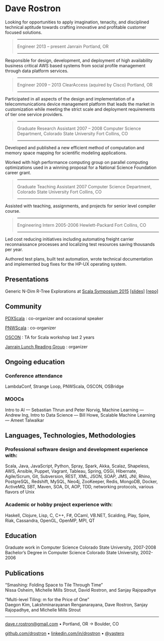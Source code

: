 # Dave Rostron

Looking for opportunities to apply imagination, tenacity, and disciplined technical aptitude  towards crafting innovative and profitable customer focused solutions.

> ---        ---
> Engineer   2013 – present
> Janrain    Portland, OR
> ---        ---

Responsible for design, development, and deployment of high availability business critical AWS based systems from social profile management through data platform services.

> ---                              ---
> Engineer                         2009 – 2013
> ClearAccess (aquired by Cisco)   Portland, OR
> ---                              ---

Participated in all aspects of the design and implementation of a telecommunications device management platform that leads the market in customization while meeting the strict scale and deployment requirements of tier one service providers.

> ---                                                      ---
> Graduate Research Assistant                              2007 – 2008
> Computer Science Department, Colorado State University   Fort Collins, CO
> ---                                                      ---

Developed and published a new efficient method of computation and memory space mapping for scientific modeling applications.

Worked with high performance computing group on parallel computing optimizations used in a winning proposal for a National Science Foundation career grant.

> ---                                                      ---
> Graduate Teaching Assistant                              2007
> Computer Science Department, Colorado State University   Fort Collins, CO
> ---                                                      ---

Assisted with teaching, assignments, and projects for senior level compiler course.

> ---                ---
> Engineering Intern 2005-2006
> Hewlett-Packard    Fort Collins, CO
> ---                ---

Led cost reducing initiatives including automating freight carrier reconnaissance processes and localizing test resources saving thousands per year.

Authored test plans, built test automation, wrote technical documentation and implemented bug fixes for the HP-UX operating system.

## Presentations

Generic N-Dim R-Tree Explorations at [Scala Symposium 2015](http://lampwww.epfl.ch/~hmiller/scala2015/) [[slides]](http://drostron.github.io/slides/scala-symposium/2015-06-13/#/generic-n-dim-r-tree-explorations/index.html) [[repo]](https://github.com/drostron/ndim-rtree)

## Community

[PDXScala](http://www.meetup.com/PDXScala) : co-organizer and occasional speaker

[PNWScala](http://pnwscala.org) : co-organizer

[OSCON](http://www.oscon.com) : TA for Scala workshop last 2 years

[Janrain Lunch Reading Group](https://github.com/drostron/janrain-lunch-reading-group) : organizer

## Ongoing education

### Conference attendance
LambdaConf, Strange Loop, PNWScala, OSCON, OSBridge

### MOOCs
Intro to AI — Sebastian Thrun and Peter Norvig, Machine Learning —  Andrew Ing, Intro to Data Science — Bill Howe, Scalable Machine Learning — Ameet Talwalkar

## Languages, Technologies, Methodologies
### Professional software design and development experience with:
Scala, Java, JavaScript, Python, Spray, Spark, Akka, Scalaz, Shapeless, AWS, Ansible, Puppet, Vagrant, Tableau, Spring, OSGi, Hibernate, Agile/Scrum, Git, Subversion, REST, XML, JSON, SOAP, JMS, JNI, Rhino, PostgreSQL, Redshift, MySQL, Neo4j, ZooKeeper, Redis, MongoDB, Docker, ActiveMQ, SBT, Maven, SOA, DI, AOP, TDD, networking protocols, various flavors of Unix

### Academic or hobby project experience with:
Haskell, Clojure, Lisp, C, C++, F#, OCaml, VB.NET, Scalding, Play, Spire, Riak, Cassandra, OpenGL, OpenMP, MPI, QT

## Education
Graduate work in Computer Science	Colorado State University, 2007-2008 \
Bachelor’s Degree in Computer Science	Colorado State University, 2002-2006

## Publications

“Smashing: Folding Space to Tile Through Time”  
Nissa Osheim, Michelle Mills Strout, David Rostron, and Sanjay Rajopadhye

“Multi-level Tiling: m for the Price of One”  
Daegon Kim, Lakshminarayanan Renganarayana, Dave Rostron, Sanjay Rajopadhye, and Michelle Mills Strout

---

dave.r.rostron@gmail.com • Portland, OR → Boulder, CO

[github.com/drostron](https://github.com/drostron) • [linkedin.com/in/drostron](https://www.linkedin.com/in/drostron) • [\@yastero](https://twitter.com/yastero)
